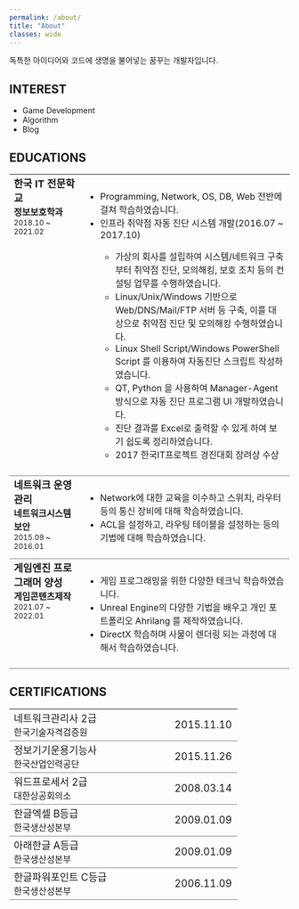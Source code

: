 ```yaml
---
permalink: /about/
title: "About"
classes: wide
---
```


독특한 아이디어와 코드에 생명을 불어넣는 꿈꾸는 개발자입니다.

## INTEREST

* Game Development
* Algorithm 
* Blog

## EDUCATIONS

<table style="border-collapse:collapse;">
  <tr style="border-bottom:1px solid grey;padding:10px;" valign="top">
    <td width="25%">
      <font size="4"><b>한국 IT 전문학교</b></font><br/> 
      <font size="3"><b>정보보호학과</b></font><br/> 
      <font size="2">2018.10 ~ 2021.02</font>
    </td>
    <td style="padding:10px;" width="75%">
      <ul>
        <li>Programming, Network, OS, DB, Web 전반에 걸쳐 학습하였습니다.</li>
        <li>인프라 취약점 자동 진단 시스템 개발(2016.07 ~ 2017.10)</li>
        <ul>
          <li>가상의 회사를 설립하여 시스템/네트워크 구축부터 취약점 진단, 모의해킹, 보호 조치 등의 컨설팅 업무를 수행하였습니다.</li>
          <li>Linux/Unix/Windows 기반으로 Web/DNS/Mail/FTP 서버 등 구축, 이를 대상으로 취약점 진단 및 모의해킹 수행하였습니다.</li>
          <li>Linux Shell Script/Windows PowerShell Script 를 이용하여 자동진단 스크립트 작성하였습니다.</li>
          <li>QT, Python 을 사용하여 Manager-Agent 방식으로 자동 진단 프로그램 UI 개발하였습니다.</li>
          <li>진단 결과를 Excel로 출력할 수 있게 하여 보기 쉽도록 정리하였습니다.</li>
          <li>2017 한국IT프로젝트 경진대회 장려상 수상</li>
        </ul>
      </ul>
    </td>
  </tr>
  <tr style="border-bottom:1px solid grey;padding:10px" valign="top">
    <td>
      <font size="4"><b>네트워크 운영관리</b></font><br/> 
      <font size="3"><b>네트워크시스템보안</b></font><br/> 
      <font size="2">2015.09 ~ 2016.01</font>
    </td>
    <td style="padding:10px;">
      <ul>
        <li>Network에 대한 교육을 이수하고 스위치, 라우터 등의 통신 장비에 대해 학습하였습니다.</li>
        <li>ACL을 설정하고, 라우팅 테이블을 설정하는 등의 기법에 대해 학습하였습니다.</li>
      </ul>
    </td>
  </tr>
  <tr style="border-bottom:1px solid grey;padding:10px" valign="top">
    <td>
      <font size="4"><b>게임엔진 프로그래머 양성</b></font><br/> 
      <font size="3"><b>게임콘텐츠제작</b></font><br/> 
      <font size="2">2021.07 ~ 2022.01</font>
    </td>
    <td style="padding:10px;">
      <ul>
        <li>게임 프로그래밍을 위한 다양한 테크닉 학습하였습니다.</li>
        <li>Unreal Engine의 다양한 기법을 배우고 개인 포트폴리오 Ahrilang 를 제작하였습니다.</li>
        <li>DirectX 학습하며 사물이 렌더링 되는 과정에 대해서 학습하였습니다.</li>
      </ul>
    </td>
  </tr>
</table>


## CERTIFICATIONS

<table style="border-collapse:collapse;">
  <tr style="border-bottom:1px solid grey;padding:10px;">
    <td width="70%">
      <font size="4">네트워크관리사 2급</font><br/>
      <font size="3">한국기술자격검증원</font>
    </td>
    <td style="padding:10px;" width="30%">
      <font size="4">2015.11.10</font>
    </td>
  </tr>
  <tr style="border-bottom:1px solid grey;padding:10px">
    <td>
      <font size="4">정보기기운용기능사</font><br/>
      <font size="3">한국산업인력공단</font>
    </td>
    <td style="padding:10px;">
      <font size="4">2015.11.26</font>
    </td>
  </tr>
  <tr style="border-bottom:1px solid grey;padding:10px">
    <td>
      <font size="4">워드프로세서 2급</font><br/>
      <font size="3">대한상공회의소</font>
    </td>
    <td style="padding:10px;">
      <font size="4">2008.03.14</font>
    </td>
  </tr>
  <tr style="border-bottom:1px solid grey;padding:10px">
    <td>
      <font size="4">한글엑셀 B등급</font><br/>
      <font size="3">한국생산성본부</font>
    </td>
    <td style="padding:10px;">
      <font size="4">2009.01.09</font>
    </td>
  </tr>
  <tr style="border-bottom:1px solid grey;padding:10px">
    <td>
      <font size="4">아래한글 A등급</font><br/>
      <font size="3">한국생산성본부</font>
    </td>
    <td style="padding:10px;">
      <font size="4">2009.01.09</font>
    </td>
  </tr>
  <tr style="border-bottom:1px solid grey;padding:10px">
    <td>
      <font size="4">한글파워포인트 C등급</font><br/>
      <font size="3">한국생산성본부</font>
    </td>
    <td style="padding:10px;">
      <font size="4">2006.11.09</font>
    </td>
  </tr>
</table>
